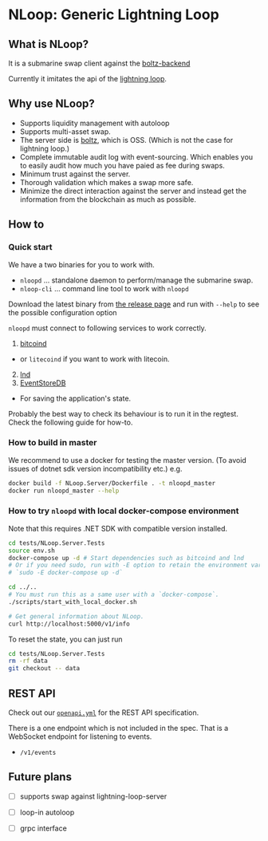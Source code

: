 # NLoop: Generic Lightning Loop

## What is NLoop?

It is a submarine swap client against the [boltz-backend](https://github.com/BoltzExchange/boltz-backend)

Currently it imitates the api of the [lightning loop](https://github.com/lightninglabs/loop).

## Why use NLoop?

* Supports liquidity management with autoloop
* Supports multi-asset swap.
* The server side is [boltz](https://github.com/BoltzExchange/boltz-backend), which is OSS. (Which is not the case for lightning loop.)
* Complete immutable audit log with event-sourcing. Which enables you to easily audit how much you have paied as fee during swaps.
* Minimum trust against the server.
* Thorough validation which makes a swap more safe.
* Minimize the direct interaction against the server and instead get the information from the blockchain as much as possible.


## How to

### Quick start

We have a two binaries for you to work with.
* `nloopd` ... standalone daemon to perform/manage the submarine swap.
* `nloop-cli` ... command line tool to work with `nloopd`

Download the latest binary from [the release page](https://github.com/joemphilips/NLoop/releases)
and run with `--help` to see the possible configuration option

`nloopd` must connect to following services to work correctly.

1. [bitcoind](https://github.com/bitcoin/bitcoin)
  * or `litecoind` if you want to work with litecoin.
2. [lnd](https://github.com/bitcoin/bitcoin)
3. [EventStoreDB](https://www.eventstore.com/eventstoredb)
  * For saving the application's state.

Probably the best way to check its behaviour is to run it in the regtest.
Check the following guide for how-to.

### How to build in master

We recommend to use a docker for testing the master version. (To avoid issues of dotnet sdk version incompatibility etc.)
e.g.

```sh
docker build -f NLoop.Server/Dockerfile . -t nloopd_master
docker run nloopd_master --help
```

### How to try `nloopd` with local docker-compose environment

Note that this requires .NET SDK with compatible version installed.

```sh
cd tests/NLoop.Server.Tests
source env.sh
docker-compose up -d # Start dependencies such as bitcoind and lnd
# Or if you need sudo, run with -E option to retain the environment variables.
# `sudo -E docker-compose up -d`

cd ../..
# You must run this as a same user with a `docker-compose`.
./scripts/start_with_local_docker.sh

# Get general information about NLoop.
curl http://localhost:5000/v1/info
```

To reset the state, you can just run
```sh
cd tests/NLoop.Server.Tests
rm -rf data
git checkout -- data
```

## REST API

Check out our [`openapi.yml`](./openapi.yml) for the REST API specification.

There is a one endpoint which is not included in the spec.
That is a WebSocket endpoint for listening to events.
* `/v1/events`

## Future plans

* [ ] supports swap against lightning-loop-server
* [ ] loop-in autoloop
* [ ] grpc interface

